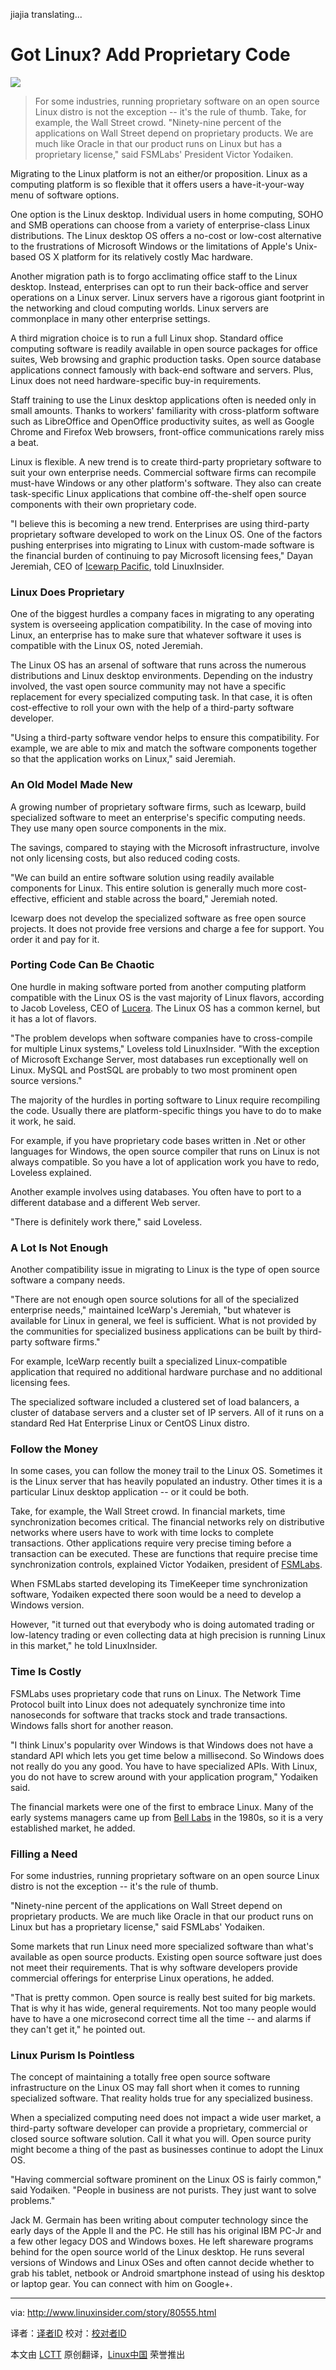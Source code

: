 jiajia translating...

Got Linux? Add Proprietary Code
================================================================================
![](http://www.linuxinsider.com/images/rw661226/linux-enterprise-proprietary-code.jpg)

> For some industries, running proprietary software on an open source Linux distro is not the exception -- it's the rule of thumb. Take, for example, the Wall Street crowd. "Ninety-nine percent of the applications on Wall Street depend on proprietary products. We are much like Oracle in that our product runs on Linux but has a proprietary license," said FSMLabs' President Victor Yodaiken.

Migrating to the Linux platform is not an either/or proposition. Linux as a computing platform is so flexible that it offers users a have-it-your-way menu of software options.

One option is the Linux desktop. Individual users in home computing, SOHO and SMB operations can choose from a variety of enterprise-class Linux distributions. The Linux desktop OS offers a no-cost or low-cost alternative to the frustrations of Microsoft Windows or the limitations of Apple's Unix-based OS X platform for its relatively costly Mac hardware.

Another migration path is to forgo acclimating office staff to the Linux desktop. Instead, enterprises can opt to run their back-office and server operations on a Linux server. Linux servers have a rigorous giant footprint in the networking and cloud computing worlds. Linux servers are commonplace in many other enterprise settings.

A third migration choice is to run a full Linux shop. Standard office computing software is readily available in open source packages for office suites, Web browsing and graphic production tasks. Open source database applications connect famously with back-end software and servers. Plus, Linux does not need hardware-specific buy-in requirements.

Staff training to use the Linux desktop applications often is needed only in small amounts. Thanks to workers' familiarity with cross-platform software such as LibreOffice and OpenOffice productivity suites, as well as Google Chrome and Firefox Web browsers, front-office communications rarely miss a beat.

Linux is flexible. A new trend is to create third-party proprietary software to suit your own enterprise needs. Commercial software firms can recompile must-have Windows or any other platform's software. They also can create task-specific Linux applications that combine off-the-shelf open source components with their own proprietary code.

"I believe this is becoming a new trend. Enterprises are using third-party proprietary software developed to work on the Linux OS. One of the factors pushing enterprises into migrating to Linux with custom-made software is the financial burden of continuing to pay Microsoft licensing fees," Dayan Jeremiah, CEO of [Icewarp Pacific][1], told LinuxInsider.

### Linux Does Proprietary ###

One of the biggest hurdles a company faces in migrating to any operating system is overseeing application compatibility. In the case of moving into Linux, an enterprise has to make sure that whatever software it uses is compatible with the Linux OS, noted Jeremiah.

The Linux OS has an arsenal of software that runs across the numerous distributions and Linux desktop environments. Depending on the industry involved, the vast open source community may not have a specific replacement for every specialized computing task. In that case, it is often cost-effective to roll your own with the help of a third-party software developer.

"Using a third-party software vendor helps to ensure this compatibility. For example, we are able to mix and match the software components together so that the application works on Linux," said Jeremiah.

### An Old Model Made New ###

A growing number of proprietary software firms, such as Icewarp, build specialized software to meet an enterprise's specific computing needs. They use many open source components in the mix.

The savings, compared to staying with the Microsoft infrastructure, involve not only licensing costs, but also reduced coding costs.

"We can build an entire software solution using readily available components for Linux. This entire solution is generally much more cost-effective, efficient and stable across the board," Jeremiah noted.

Icewarp does not develop the specialized software as free open source projects. It does not provide free versions and charge a fee for support. You order it and pay for it.

### Porting Code Can Be Chaotic ###

One hurdle in making software ported from another computing platform compatible with the Linux OS is the vast majority of Linux flavors, according to Jacob Loveless, CEO of [Lucera][2]. The Linux OS has a common kernel, but it has a lot of flavors.

"The problem develops when software companies have to cross-compile for multiple Linux systems," Loveless told LinuxInsider. "With the exception of Microsoft Exchange Server, most databases run exceptionally well on Linux. MySQL and PostSQL are probably to two most prominent open source versions."

The majority of the hurdles in porting software to Linux require recompiling the code. Usually there are platform-specific things you have to do to make it work, he said.

For example, if you have proprietary code bases written in .Net or other languages for Windows, the open source compiler that runs on Linux is not always compatible. So you have a lot of application work you have to redo, Loveless explained.

Another example involves using databases. You often have to port to a different database and a different Web server.

"There is definitely work there," said Loveless.

### A Lot Is Not Enough ###

Another compatibility issue in migrating to Linux is the type of open source software a company needs.

"There are not enough open source solutions for all of the specialized enterprise needs," maintained IceWarp's Jeremiah, "but whatever is available for Linux in general, we feel is sufficient. What is not provided by the communities for specialized business applications can be built by third-party software firms."

For example, IceWarp recently built a specialized Linux-compatible application that required no additional hardware purchase and no additional licensing fees.

The specialized software included a clustered set of load balancers, a cluster of database servers and a cluster set of IP servers. All of it runs on a standard Red Hat Enterprise Linux or CentOS Linux distro.

### Follow the Money ###

In some cases, you can follow the money trail to the Linux OS. Sometimes it is the Linux server that has heavily populated an industry. Other times it is a particular Linux desktop application -- or it could be both.

Take, for example, the Wall Street crowd. In financial markets, time synchronization becomes critical. The financial networks rely on distributive networks where users have to work with time locks to complete transactions. Other applications require very precise timing before a transaction can be executed. These are functions that require precise time synchronization controls, explained Victor Yodaiken, president of [FSMLabs][3].

When FSMLabs started developing its TimeKeeper time synchronization software, Yodaiken expected there soon would be a need to develop a Windows version.

However, "it turned out that everybody who is doing automated trading or low-latency trading or even collecting data at high precision is running Linux in this market," he told LinuxInsider.

### Time Is Costly ###

FSMLabs uses proprietary code that runs on Linux. The Network Time Protocol built into Linux does not adequately synchronize time into nanoseconds for software that tracks stock and trade transactions. Windows falls short for another reason.

"I think Linux's popularity over Windows is that Windows does not have a standard API which lets you get time below a millisecond. So Windows does not really do you any good. You have to have specialized APIs. With Linux, you do not have to screw around with your application program," Yodaiken said.

The financial markets were one of the first to embrace Linux. Many of the early systems managers came up from [Bell Labs][4] in the 1980s, so it is a very established market, he added.

### Filling a Need ###

For some industries, running proprietary software on an open source Linux distro is not the exception -- it's the rule of thumb.

"Ninety-nine percent of the applications on Wall Street depend on proprietary products. We are much like Oracle in that our product runs on Linux but has a proprietary license," said FSMLabs' Yodaiken.

Some markets that run Linux need more specialized software than what's available as open source products. Existing open source software just does not meet their requirements. That is why software developers provide commercial offerings for enterprise Linux operations, he added.

"That is pretty common. Open source is really best suited for big markets. That is why it has wide, general requirements. Not too many people would have to have a one microsecond correct time all the time -- and alarms if they can't get it," he pointed out.

### Linux Purism Is Pointless ###

The concept of maintaining a totally free open source software infrastructure on the Linux OS may fall short when it comes to running specialized software. That reality holds true for any specialized business.

When a specialized computing need does not impact a wide user market, a third-party software developer can provide a proprietary, commercial or closed source software solution. Call it what you will. Open source purity might become a thing of the past as businesses continue to adopt the Linux OS.

"Having commercial software prominent on the Linux OS is fairly common," said Yodaiken. "People in business are not purists. They just want to solve problems." 

Jack M. Germain has been writing about computer technology since the early days of the Apple II and the PC. He still has his original IBM PC-Jr and a few other legacy DOS and Windows boxes. He left shareware programs behind for the open source world of the Linux desktop. He runs several versions of Windows and Linux OSes and often cannot decide whether to grab his tablet, netbook or Android smartphone instead of using his desktop or laptop gear. You can connect with him on Google+.

--------------------------------------------------------------------------------

via: http://www.linuxinsider.com/story/80555.html

译者：[译者ID](https://github.com/译者ID) 校对：[校对者ID](https://github.com/校对者ID)

本文由 [LCTT](https://github.com/LCTT/TranslateProject) 原创翻译，[Linux中国](http://linux.cn/) 荣誉推出

[1]:http://www.icewarp.com/
[2]:https://lucerahq.com
[3]:http://www.fsmlabs.com/
[4]:http://www.bell-labs.com/
